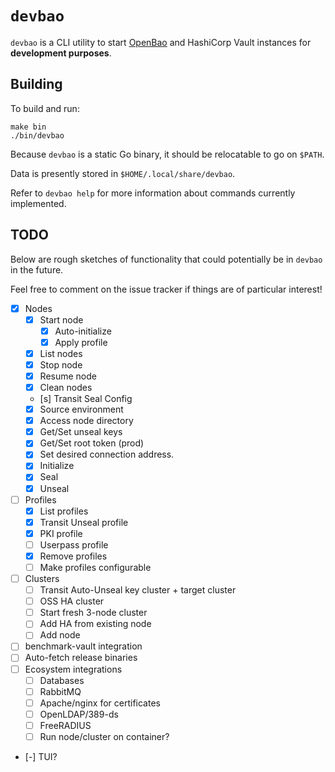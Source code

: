 # `devbao`

`devbao` is a CLI utility to start [OpenBao](https://github.com/openbao/openbao)
and HashiCorp Vault instances for **development purposes**.

## Building

To build and run:

```$
make bin
./bin/devbao
```

Because `devbao` is a static Go binary, it should be relocatable to go on `$PATH`.

Data is presently stored in `$HOME/.local/share/devbao`.

Refer to `devbao help` for more information about commands currently
implemented.

## TODO

Below are rough sketches of functionality that could potentially be in
`devbao` in the future.

Feel free to comment on the issue tracker if things are of particular
interest!

 - [x] Nodes
   - [x] Start node
     - [x] Auto-initialize
     - [x] Apply profile
   - [x] List nodes
   - [x] Stop node
   - [x] Resume node
   - [x] Clean nodes
   - [s] Transit Seal Config
   - [x] Source environment
   - [x] Access node directory
   - [x] Get/Set unseal keys
   - [x] Get/Set root token (prod)
   - [x] Set desired connection address.
   - [x] Initialize
   - [x] Seal
   - [X] Unseal
 - [ ] Profiles
   - [x] List profiles
   - [x] Transit Unseal profile
   - [x] PKI profile
   - [ ] Userpass profile
   - [x] Remove profiles
   - [ ] Make profiles configurable
 - [ ] Clusters
   - [ ] Transit Auto-Unseal key cluster + target cluster
   - [ ] OSS HA cluster
    - [ ] Start fresh 3-node cluster
    - [ ] Add HA from existing node
    - [ ] Add node
 - [ ] benchmark-vault integration
 - [ ] Auto-fetch release binaries
 - [ ] Ecosystem integrations
   - [ ] Databases
   - [ ] RabbitMQ
   - [ ] Apache/nginx for certificates
   - [ ] OpenLDAP/389-ds
   - [ ] FreeRADIUS
   - [ ] Run node/cluster on container?
 - [-] TUI?
